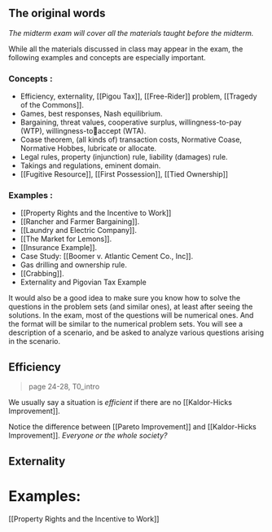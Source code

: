 ## The original words

*The midterm exam will cover all the materials taught before the midterm.* 

While all the materials discussed in class may appear in the exam, the following examples and concepts are especially important. 

### Concepts :

- Efficiency, externality, [[Pigou Tax]], [[Free-Rider]] problem, [[Tragedy of the Commons]]. 
- Games, best responses, Nash equilibrium. 
- Bargaining, threat values, cooperative surplus, willingness-to-pay (WTP), willingness-toaccept (WTA). 
- Coase theorem, (all kinds of) transaction costs, Normative Coase, Normative Hobbes, lubricate or allocate.
- Legal rules, property (injunction) rule, liability (damages) rule.
- Takings and regulations, eminent domain.
- [[Fugitive Resource]], [[First Possession]], [[Tied Ownership]]

### Examples :

- [[Property Rights and the Incentive to Work]]
- [[Rancher and Farmer Bargaining]].
- [[Laundry and Electric Company]].
- [[The Market for Lemons]].
- [[Insurance Example]].
- Case Study: [[Boomer v. Atlantic Cement Co., Inc]].
- Gas drilling and ownership rule.
- [[Crabbing]].
- Externality and Pigovian Tax Example

It would also be a good idea to make sure you know how to solve the questions in the problem sets (and similar ones), at least after seeing the solutions. In the exam, most of the questions will be numerical ones. And the format will be similar to the numerical problem sets. You will see a description of a scenario, and be asked to analyze various questions arising in the scenario.

## Efficiency 

> page 24-28, T0_intro

We usually say a situation is *efficient* if there are no [[Kaldor-Hicks Improvement]].

Notice the difference between [[Pareto Improvement]] and [[Kaldor-Hicks Improvement]]. *Everyone or the whole society?*

## Externality


# Examples:

[[Property Rights and the Incentive to Work]]



